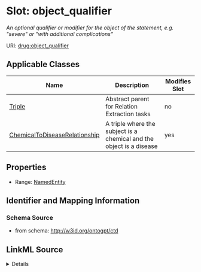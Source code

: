 

# Slot: object_qualifier


_An optional qualifier or modifier for the object of the statement, e.g. "severe" or "with additional complications"_



URI: [drug:object_qualifier](http://w3id.org/ontogpt/drug/object_qualifier)



<!-- no inheritance hierarchy -->





## Applicable Classes

| Name | Description | Modifies Slot |
| --- | --- | --- |
| [Triple](Triple.md) | Abstract parent for Relation Extraction tasks |  no  |
| [ChemicalToDiseaseRelationship](ChemicalToDiseaseRelationship.md) | A triple where the subject is a chemical and the object is a disease |  yes  |







## Properties

* Range: [NamedEntity](NamedEntity.md)





## Identifier and Mapping Information







### Schema Source


* from schema: http://w3id.org/ontogpt/ctd




## LinkML Source

<details>
```yaml
name: object_qualifier
description: An optional qualifier or modifier for the object of the statement, e.g.
  "severe" or "with additional complications"
from_schema: http://w3id.org/ontogpt/ctd
rank: 1000
alias: object_qualifier
owner: Triple
domain_of:
- Triple
range: NamedEntity

```
</details>